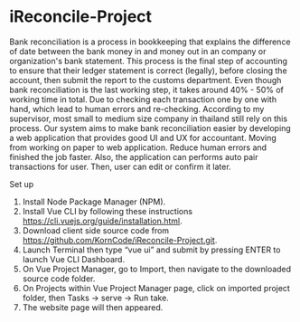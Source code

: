 # iReconcile-Project
Bank reconciliation is a process in bookkeeping that explains the difference of date between the bank money in and money out in an company or organization's bank statement. This process is the final step of accounting to ensure that their ledger statement is correct (legally), before closing the account, then submit the report to the customs department. Even though bank reconciliation is the last working step, it takes around 40% - 50% of working time in total. Due to checking each transaction one by one with hand, which lead to human errors and re-checking. According to my supervisor, most small to medium size company in thailand still rely on this process.
Our system aims to make bank reconciliation easier by developing a web application that provides good UI and UX for accountant. Moving from working on paper to web application. Reduce human errors and finished the job faster. Also, the application can performs auto pair transactions for user. Then, user can edit or confirm it later.

Set up
1. Install Node Package Manager (NPM).
2. Install Vue CLI by following these instructions https://cli.vuejs.org/guide/installation.html.
3. Download client side source code from https://github.com/KornCode/iReconcile-Project.git.
4. Launch Terminal then type “vue ui” and submit by pressing ENTER to launch Vue CLI Dashboard.
5. On Vue Project Manager, go to Import, then navigate to the downloaded source code folder.
6. On Projects within Vue Project Manager page, click on imported project folder, then Tasks → serve → Run take.
7. The website page will then appeared.
